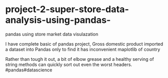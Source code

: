 # project-2-super-store-data-analysis-using-pandas-

pandas using store market data visulazation

I have complete basic of pandas project,
Gross domestic product imported a dataset into Pandas only to 
find it has inconvenient maplotlib of country 

Rather than tough it out, a bit of elbow grease and a healthy serving 
of string methods can quickly sort out even the worst headers.
#pandas#datascience
